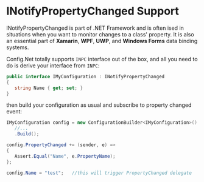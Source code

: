 # INotifyPropertyChanged Support

INotifyPropertyChanged is part of .NET Framework and is often ised in situations when you want to monitor changes to a class' property. It is also an essential part of **Xamarin**, **WPF**, **UWP**, and **Windows Forms** data binding systems.

Config.Net totally supports `INPC` interface out of the box, and all you need to do is derive your interface from `INPC`:

```csharp
public interface IMyConfiguration : INotifyPropertyChanged
{
   string Name { get; set; }
}
```

then build your configuration as usual and subscribe to property changed event:

```csharp
IMyConfiguration config = new ConfigurationBuilder<IMyConfiguration>()
   //...
   .Build();

config.PropertyChanged += (sender, e) =>
{
   Assert.Equal("Name", e.PropertyName);
};

config.Name = "test";   //this will trigger PropertyChanged delegate
```